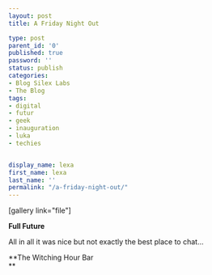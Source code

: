 ```yaml
---
layout: post
title: A Friday Night Out

type: post
parent_id: '0'
published: true
password: ''
status: publish
categories:
- Blog Silex Labs
- The Blog
tags:
- digital
- futur
- geek
- inauguration
- luka
- techies


display_name: lexa
first_name: lexa
last_name: ''
permalink: "/a-friday-night-out/"
---
```


[gallery link="file"]

**Full Future**



All in all it was nice but not exactly the best place to chat...

**The Witching Hour Bar  
**

